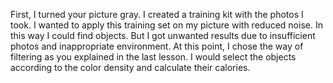First, I turned your picture gray. I created a training kit with the photos I took. I wanted to apply this training set on my picture with reduced noise. In this way I could find objects. But I got unwanted results due to insufficient photos and inappropriate environment. At this point, I chose the way of filtering as you explained in the last lesson. I would select the objects according to the color density and calculate their calories.